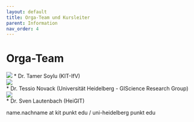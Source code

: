 ```yaml
---
layout: default
title: Orga-Team und Kursleiter
parent: Information
nav_order: 4
---
```


# Orga-Team
<img src="https://raw.githubusercontent.com/heikalab/urbandatascience/main/images/soylu.jpg" style="display: inline; margin: auto;" />
* Dr. Tamer Soylu (KIT-IfV)
<img src="{{site.url}}/images/novack.png" style="display: block; margin: auto;" />
* Dr. Tessio Novack (Universität Heidelberg - GIScience Research Group)
<img src="{{site.url}}/images/lautenbach.jpg" style="display: block; margin: auto;" />
* Dr. Sven Lautenbach (HeiGIT)

name.nachname at kit punkt edu / uni-heidelberg punkt edu
